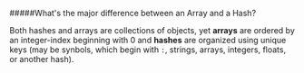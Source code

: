#####What's the major difference between an Array and a Hash?


Both hashes and arrays are collections of objects, yet **arrays** are ordered by an integer-index beginning with 0 and **hashes** are organized using unique keys (may be synbols, which begin with ```:```, strings, arrays, integers, floats, or another hash).